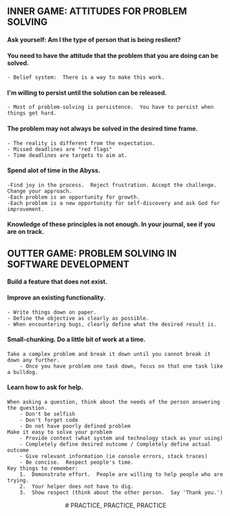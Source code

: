 
## INNER GAME:  ATTITUDES FOR PROBLEM SOLVING


#### Ask yourself: Am I the type of person that is being reslient? 


#### You need to have the attitude that the problem that you are doing can be solved.
	- Belief system:  There is a way to make this work.


#### I'm willing to persist until the solution can be released.
	- Most of problem-solving is persistence.  You have to persist when things get hard.


#### The problem may not always be solved in the desired time frame.
	- The reality is different from the expectation.
	- Missed deadlines are "red flags"
	- Time deadlines are targets to aim at.


#### Spend alot of time in the Abyss.  
	-Find joy in the process.  Reject frustration. Accept the challenge.  Change your approach.
	-Each problem is an opportunity for growth.
	-Each problem is a new opportunity for self-discovery and ask God for improvement.


#### Knowledge of these principles is not enough.  In your journal, see if you are on track.


## OUTTER GAME:  PROBLEM SOLVING IN SOFTWARE DEVELOPMENT

#### Build a feature that does not exist.

#### Improve an existing functionality.
	- Write things down on paper.
	- Define the objective as clearly as possible.
	- When encountering bugs, clearly define what the desired result is.
	

#### Small-chunking.  Do a little bit of work at a time.
	Take a complex problem and break it down until you cannot break it down any further.
		- Once you have problem one task down, focus on that one task like a bulldog.


#### Learn how to ask for help.
	When asking a question, think about the needs of the person answering the question.
		- Don't be selfish
		- Don't forget code
		- Do not have poorly defined problem
	Make it easy to solve your problem
		- Provide context (what system and technology stack as your using)
		- Completely define desired outcome / Completely define actual outcome
		- Give relevant information (ie console errors, stack traces)
		- Be concise.  Respect people's time.
	Key things to remember:
		1.  Demonstrate effort.  People are willing to help people who are trying.
		2.  Your helper does not have to dig.
		3.  Show respect (think about the other person.  Say 'Thank you.')


<p style="text-align:center;"># PRACTICE, PRACTICE, PRACTICE</p>

	

